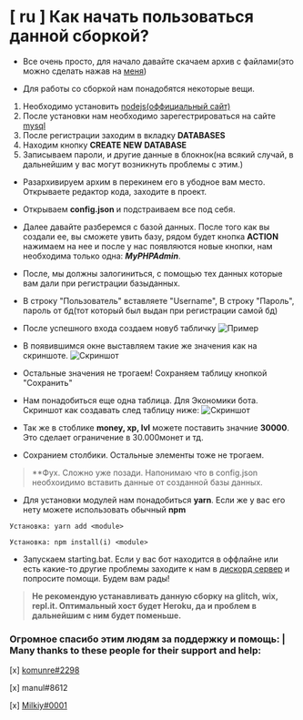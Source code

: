 # [ ru ] Как начать пользоваться данной сборкой?

- Все очень просто, для начало давайте скачаем архив с файлами(это можно сделать нажав на [меня](https://github.com/perssBest/MySql-bot/archive/master.zip))

- Для работы со сборкой нам понадобятся некоторые вещи. 
1) Необходимо установить [nodejs(оффициальный сайт)](https://nodejs.org/en/)
2) После установки нам необходимо зарегестрироваться на сайте [mysql](https://remotemysql.com/login.php)
3) После регистрации заходим в вкладку **DATABASES**
4) Находим кнопку **CREATE NEW DATABASE**
5) Записываем пароли, и другие данные в блокнок(на всякий случай, в дальнейшим у вас могут возникнуть проблемы с этим.)

- Разархивируем архим в перекинем его в убодное вам место. Открываете редактор кода, заходите в проект.

- Открываем **config.json** и подстраиваем все под себя.

- Далее давайте разберемся с базой данных. После того как вы создали ее, вы сможете увить базу, рядом будет кнопка **ACTION** нажимаем на нее и после у нас появляются новые кнопки, нам необходима только одна: ***MyPHPAdmin***.

- После, мы должны залогиниться, с помощью тех данных которые вам дали при регистрации базыданных.

- В строку "Пользователь" вставляете "Username", В строку "Пароль", пароль от бд(тот который был выдан при регистрации самой бд)

- После успешного входа создаем новуб табличку 
![Пример](https://cdn.discordapp.com/attachments/653197646823030824/669801093554896916/unknown.png)

- В появившимся окне выставляем такие же значения как на скриншоте.
![Скриншот](https://cdn.discordapp.com/attachments/653197646823030824/669802183805501450/unknown.png)

- Остальные значения не трогаем! Сохраняем таблицу кнопкой "Сохранить"

- Нам понадобиться еще одна таблица. Для Экономики бота. Скриншот как создавать след таблицу ниже:
![Скриншот](https://cdn.discordapp.com/attachments/653197646823030824/669804760400003072/unknown.png)

- Так же в стоблике **money, xp, lvl** можете поставить значние **30000**. Это сделает ограничение в 30.000монет и тд.

- Сохранием столбики. Остальные элементы тоже не трогаем.

> **Фух. Сложно уже позади. Напонимаю что в config.json необхоидимо вставить данные от созданной базы данных.

- Для установки модулей нам понадобиться **yarn**. Если же у вас его нету можете использовать обычный **npm**

```
Установка: yarn add <module>

Установка: npm install(i) <module>
```

- Запускаем starting.bat. Если у вас бот находится в оффлайне или есть какие-то другие проблемы заходите к нам в [дискорд сервер](https://discord.gg/FcNPVK5) и попросите помощи. Будем вам рады!

> **Не рекомендую устанавливать данную сборку на glitch, wix, repl.it. Оптимальный хост будет Heroku, да и проблем в дальнейшим с ним будет поменьше.**

### **Огромное спасибо этим людям за поддержку и помощь: | Many thanks to these people for their support and help:**

[x] [komunre#2298](https://github.com/komunre)

[x] manul#8612 

[x] [Milkiy#0001](https://github.com/FletcherShiro)
